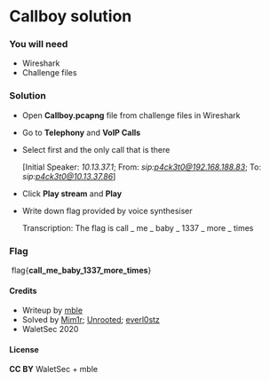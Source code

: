 # Callboy solution

### You will need

- Wireshark
- Challenge files

### Solution

- Open **Callboy.pcapng** file from challenge files in Wireshark

- Go to **Telephony** and **VoIP Calls**

- Select first and the only call that is there 

  [Initial Speaker: *10.13.37.1*; From: *sip:p4ck3t0@192.168.188.83*; To: *sip:p4ck3t0@10.13.37.86*]

- Click **Play stream** and **Play**

- Write down flag provided by voice synthesiser

  Transcription: The flag is call _ me _ baby _ 1337 _ more _ times

### Flag

​	flag{**call_me_baby_1337_more_times**}

#### Credits

- Writeup by [mble](https://ctftime.org/user/93848)
- Solved by [Mim1r](https://ctftime.org/user/86894); [Unrooted](https://ctftime.org/user/91420); [everl0stz](https://ctftime.org/user/85858)
- WaletSec 2020

#### License

**CC BY** WaletSec + mble